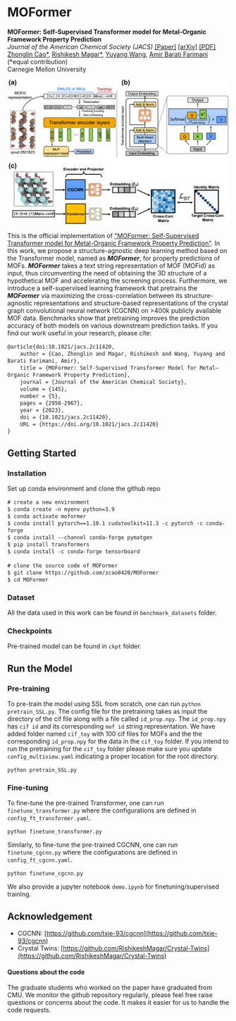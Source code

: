 # MOFormer

<strong>MOFormer: Self-Supervised Transformer model for Metal-Organic Framework Property Prediction</strong> </br>
<em>Journal of the American Chemical Society (JACS)</em> [[Paper]](https://pubs.acs.org/doi/10.1021/jacs.2c11420) [[arXiv]](https://arxiv.org/abs/2210.14188) [[PDF]](https://arxiv.org/pdf/2210.14188.pdf) </br>
[Zhonglin Cao*](https://www.linkedin.com/in/zhonglincao/?trk=public_profile_browsemap), [Rishikesh Magar*](https://www.linkedin.com/in/rishikesh-magar), [Yuyang Wang](https://yuyangw.github.io/), [Amir Barati Farimani](https://www.meche.engineering.cmu.edu/directory/bios/barati-farimani-amir.html) (*equal contribution) </br>
Carnegie Mellon University </br>

<img src="figs/pipeline.png" width="600">

This is the official implementation of ["MOFormer: Self-Supervised Transformer model for Metal-Organic Framework Property Prediction"](https://pubs.acs.org/doi/10.1021/jacs.2c11420). In this work, we propose a structure-agnostic deep learning method based on the Transformer model, named as <strong><em>MOFormer</em></strong>, for property predictions of MOFs. <strong><em>MOFormer</em></strong> takes a text string representation of MOF (MOFid) as input, thus circumventing the need of obtaining the 3D structure of a hypothetical MOF and accelerating the screening process. Furthermore, we introduce a self-supervised learning framework that pretrains the <strong><em>MOFormer</em></strong> via maximizing the cross-correlation between its structure-agnostic representations and structure-based representations of the crystal graph convolutional neural network (CGCNN) on >400k publicly available MOF data. Benchmarks show that pretraining improves the prediction accuracy of both models on various downstream prediction tasks. If you find our work useful in your research, please cite:

```
@article{doi:10.1021/jacs.2c11420,
    author = {Cao, Zhonglin and Magar, Rishikesh and Wang, Yuyang and Barati Farimani, Amir},
    title = {MOFormer: Self-Supervised Transformer Model for Metal–Organic Framework Property Prediction},
    journal = {Journal of the American Chemical Society},
    volume = {145},
    number = {5},
    pages = {2958-2967},
    year = {2023},
    doi = {10.1021/jacs.2c11420},
    URL = {https://doi.org/10.1021/jacs.2c11420}
}
```


## Getting Started

### Installation

Set up conda environment and clone the github repo

```
# create a new environment
$ conda create -n myenv python=3.9
$ conda activate moformer
$ conda install pytorch==1.10.1 cudatoolkit=11.3 -c pytorch -c conda-forge
$ conda install --channel conda-forge pymatgen
$ pip install transformers
$ conda install -c conda-forge tensorboard

# clone the source code of MOFormer
$ git clone https://github.com/zcao0420/MOFormer
$ cd MOFormer
```

### Dataset

All the data used in this work can be found in `benchmark_datasets` folder. 

### Checkpoints

Pre-trained model can be found in `ckpt` folder. 

## Run the Model

### Pre-training

To pre-train the model using SSL from scratch, one can run `python pretrain_SSL.py`. The config file for the pretraining takes as input the directory of the cif file along with a file called `id_prop.npy`. The `id_prop.npy` has `cif id` and its corresponding `mof id` string representation. We have added folder named `cif_toy` with 100 cif files for MOFs and the the corresponding `id_prop.npy` for the data in the `cif_toy` folder. If you intend to run the pretraining for the `cif_toy` folder please make sure you update `config_multiview.yaml` indicating a proper location for the root directory.  
```
python pretrain_SSL.py
```

### Fine-tuning

To fine-tune the pre-trained Transformer, one can run `finetune_transformer.py` where the configurations are defined in `config_ft_transformer.yaml`. 
```
python finetune_transformer.py
```
Similarly, to fine-tune the pre-trained CGCNN, one can run `finetune_cgcnn.py` where the configurations are defined in `config_ft_cgcnn.yaml`.
```
python finetune_cgcnn.py
```

We also provide a jupyter notebook `demo.ipynb` for finetuning/supervised training.

## Acknowledgement
- CGCNN: [https://github.com/txie-93/cgcnn](https://github.com/txie-93/cgcnn)
- Crystal Twins: [https://github.com/RishikeshMagar/Crystal-Twins](https://github.com/RishikeshMagar/Crystal-Twins)

#### Questions about the code
The graduate students who worked on the paper have graduated from CMU. We monitor the github repository regularly, please feel free raise questions or concerns about the code. It makes it easier for us to handle the code requests.  
